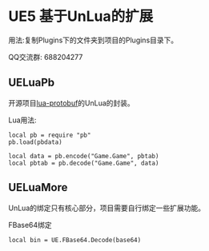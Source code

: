 # UE5 基于UnLua的扩展

用法:复制Plugins下的文件夹到项目的Plugins目录下。

QQ交流群: 688204277

## UELuaPb

开源项目[lua-protobuf](https://github.com/starwing/lua-protobuf)的UnLua的封装。

Lua用法:

```
local pb = require "pb"
pb.load(pbdata)

local data = pb.encode("Game.Game", pbtab)
local pbtab = pb.decode("Game.Game", data)
```

## UELuaMore

UnLua的绑定只有核心部分，项目需要自行绑定一些扩展功能。

FBase64绑定

```
local bin = UE.FBase64.Decode(base64)
```